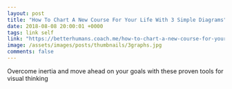 ```yaml
---
layout: post
title: "How To Chart A New Course For Your Life With 3 Simple Diagrams"
date: 2018-08-08 20:00:01 +0000
tags: link self
link: "https://betterhumans.coach.me/how-to-chart-a-new-course-for-your-life-with-3-simple-diagrams-e9cc6b59c49d"
image: /assets/images/posts/thumbnails/3graphs.jpg
comments: false
---
```


Overcome inertia and move ahead on your goals with these proven tools for visual thinking
